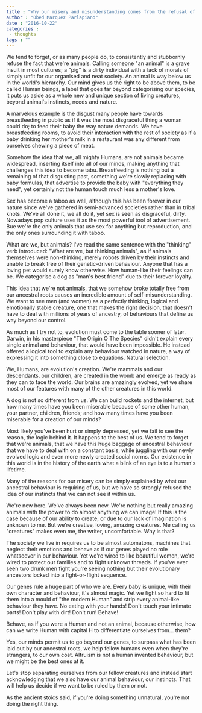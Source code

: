 ```yaml
---
title : "Why our misery and misunderstanding comes from the refusal of our instincts."
author : "Obed Marquez Parlapiano"
date : "2016-10-22"
categories : 
 - thoughts
tags : ""
---
```


We tend to forget, or as many people do, to consistently and stubbornly refuse the fact that we're animals. Calling someone "an animal" is a grave insult in most cultures; a "pig" is a dirty individual with a lack of morals of simply unfit for our organised and neat society. An animal is way below us in the world's hierarchy. Our mind gives us the right to be above them, to be called Human beings, a label that goes far beyond categorising our species, it puts us aside as a whole new and unique section of living creatures, beyond animal's instincts, needs and nature.

A marvelous example is the disgust many people have towards breastfeeding in public as if it was the most disgraceful thing a woman could do; to feed their baby the way nature demands. We have breastfeeding rooms, to avoid their interaction with the rest of society as if a baby drinking her mother's milk in a restaurant was any different from ourselves chewing a piece of meat.

Somehow the idea that we, all mighty Humans, are not animals became widespread, inserting itself into all of our minds, making anything that challenges this idea to become tabu. Breastfeeding is nothing but a remaining of that disgusting past, something we're slowly replacing with baby formulas, that advertise to provide the baby with "everything they need", yet certainly not the human touch much less a mother's love.

Sex has become a taboo as well, although this has been forever in our nature since we've gathered in semi-advanced societies rather than in tribal knots. We've all done it, we all do it, yet sex is seen as disgraceful, dirty. Nowadays pop culture uses it as the most powerful tool of advertisement. Bue we're the only animals that use sex for anything but reproduction, and the only ones surrounding it with taboo.

What are we, but animals? I've read the same sentence with the "thinking" verb introduced: "What are we, but thinking animals", as if animals themselves were non-thinking, merely robots driven by their instincts and unable to break free of their genetic-driven behaviour. Anyone that has a loving pet would surely know otherwise. How human-like their feelings can be. We categorise a dog as "man's best friend" due to their forever loyalty.

This idea that we're not animals, that we somehow broke totally free from our ancestral roots causes an incredible amount of self-misunderstanding. We want to see men (and women) as a perfectly thinking, logical and emotionally stable creature, one that makes the right decision, that doesn't have to deal with millions of years of ancestry, of behaviours that define us way beyond our control.

As much as I try not to, evolution must come to the table sooner of later. Darwin, in his masterpiece "The Origin O The Species" didn't explain every single animal and behaviour, that would have been impossible. He instead offered a logical tool to explain any behaviour watched in nature, a way of expressing it into something close to equations. Natural selection.

We, Humans, are evolution's creation. We're mammals and our descendants, our children, are created in the womb and emerge as ready as they can to face the world. Our brains are amazingly evolved, yet we share most of our features with many of the other creatures in this world.

A dog is not so different from us. We can build rockets and the internet, but how many times have you been miserable because of some other human, your partner, children, friends; and how many times have you been miserable for a creation of our minds?

Most likely you've been hurt or simply depressed, yet we fail to see the reason, the logic behind it. It happens to the best of us. We tend to forget that we're animals, that we have this huge baggage of ancestral behaviour that we have to deal with on a constant basis, while juggling with our newly evolved logic and even more newly created social norms. Our existence in this world is in the history of the earth what a blink of an eye is to a human's lifetime.

Many of the reasons for our misery can be simply explained by what our ancestral behaviour is requiring of us, but we have so strongly refused the idea of our instincts that we can not see it within us.

We're new here. We've always been new. We're nothing but really amazing animals with the power to do almost anything we can image! If this is the case because of our ability to create, or due to our lack of imagination is unknown to me. But we're creative, loving, amazing creatures. Me calling us "creatures" makes even me, the writer, uncomfortable. Why is that?

The society we live in requires us to be almost automatons, machines that neglect their emotions and behave as if our genes played no role whatsoever in our behaviour. Yet we're wired to like beautiful women, we're wired to protect our families and to fight unknown threads. If you've ever seen two drunk men fight you're seeing nothing but their evolutionary ancestors locked into a fight-or-flight sequence.

Our genes rule a huge part of who we are. Every baby is unique, with their own character and behaviour, it's almost magic. Yet we fight so hard to fit them into a mould of "the modern Human" and strip every animal-like behaviour they have. No eating with your hands! Don't touch your intimate parts! Don't play with dirt! Don't run! Behave!

Behave, as if you were a Human and not an animal, because otherwise, how can we write Human with capital H to differentiate ourselves from... them?

Yes, our minds permit us to go beyond our genes, to surpass what has been laid out by our ancestral roots, we help fellow humans even when they're strangers, to our own cost. Altruism is not a human invented behaviour, but we might be the best ones at it.

Let's stop separating ourselves from our fellow creatures and instead start acknowledging that we also have our animal behaviour, our instincts. That will help us decide if we want to be ruled by them or not.

As the ancient stoics said, if you're doing something unnatural, you're not doing the right thing.

